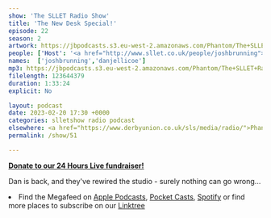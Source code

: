 ```yaml
---
show: 'The SLLET Radio Show'
title: 'The New Desk Special!'
episode: 22
season: 2
artwork: https://jbpodcasts.s3.eu-west-2.amazonaws.com/Phantom/The+SLLET+Radio+Show/SLLET+square.png
people: ['Host': '<a href="http://www.sllet.co.uk/people/joshbrunning">Josh Brunning</a>','Guest': '<a href="http://www.sllet.co.uk/people/danjellicoe">Dan Jellicoe</a>']
names:  ['joshbrunning','danjellicoe']
mp3: https://jbpodcasts.s3.eu-west-2.amazonaws.com/Phantom/The+SLLET+Radio+Show/2023-02-20+-+51.mp3
filelength: 123644379
duration: 1:33:24 
explicit: No

layout: podcast
date: 2023-02-20 17:30 +0000
categories: slletshow radio podcast
elsewhere: <a href="https://www.derbyunion.co.uk/sls/media/radio/">Phantom Media</a>
permalink: /show/51

---
```


<a href="https://www.derbyunion.co.uk/sls/media/radio/"><strong>Donate to our 24 Hours Live fundraiser!</strong></a>

Dan is back, and they've rewired the studio - surely nothing can go wrong...

<li>Find the Megafeed on <a href="https://podcasts.apple.com/us/podcast/phantom-radio-all-the-shows/id1659527657">Apple Podcasts</a>, <a href="https://pca.st/5rlgsndl">Pocket Casts</a>, <a href="https://open.spotify.com/show/1WGc6YCF3UfAL7E62gHLAS?si=eff5901deb8d498e">Spotify</a> or find more places to subscribe on our <a href="https://linktr.ee/phantomradious">Linktree</a></li>
